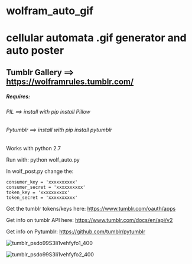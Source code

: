 # wolfram_auto_gif
# cellular automata .gif generator and auto poster

## Tumblr Gallery ==> https://wolframrules.tumblr.com/

#####  Requires:
######  PIL      ==> install with  pip install Pillow
######  Pytumblr ==> install with  pip install pytumblr


Works with python 2.7

Run with:
python wolf_auto.py

In wolf_post.py change the:

	consumer_key = 'xxxxxxxxxx'
	consumer_secret = 'xxxxxxxxxx'
	token_key = 'xxxxxxxxxx'
	token_secret = 'xxxxxxxxxx'

Get the tumblr tokens/keys here: https://www.tumblr.com/oauth/apps

Get info on tumblr API here: https://www.tumblr.com/docs/en/api/v2

Get info on Pytumblr:  https://github.com/tumblr/pytumblr

![tumblr_psdo99S3Ii1vehfyfo1_400](https://user-images.githubusercontent.com/12630009/58728562-cf79f280-83ac-11e9-8f00-9927bb527d8a.gif)

![tumblr_psdo99S3Ii1vehfyfo2_400](https://user-images.githubusercontent.com/12630009/58728568-d1dc4c80-83ac-11e9-975c-e93f8df25f45.gif)
